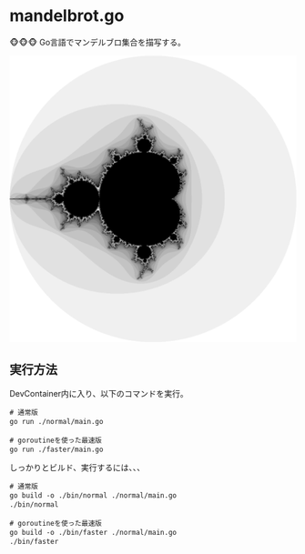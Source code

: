 # mandelbrot.go

🐵🐵🐵 Go言語でマンデルブロ集合を描写する。  

![成果物](./.development/img/fruit.png)  

## 実行方法

DevContainer内に入り、以下のコマンドを実行。  

```shell
# 通常版
go run ./normal/main.go

# goroutineを使った最速版
go run ./faster/main.go
```

しっかりとビルド、実行するには、、、  

```shell
# 通常版
go build -o ./bin/normal ./normal/main.go
./bin/normal

# goroutineを使った最速版
go build -o ./bin/faster ./normal/main.go
./bin/faster
```
